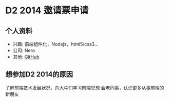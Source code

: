 # D2 2014 邀请票申请

## 个人资料

- 兴趣: 前端组件化，Nodejs，html5/css3...
- 公司: Nero
- 其他: [GitHub](https://github.com/shanliang)


## 想参加D2 2014的原因

了解前端技术发展状况，向大牛们学习前端思想
会老同事，认识更多从事前端的新朋友

